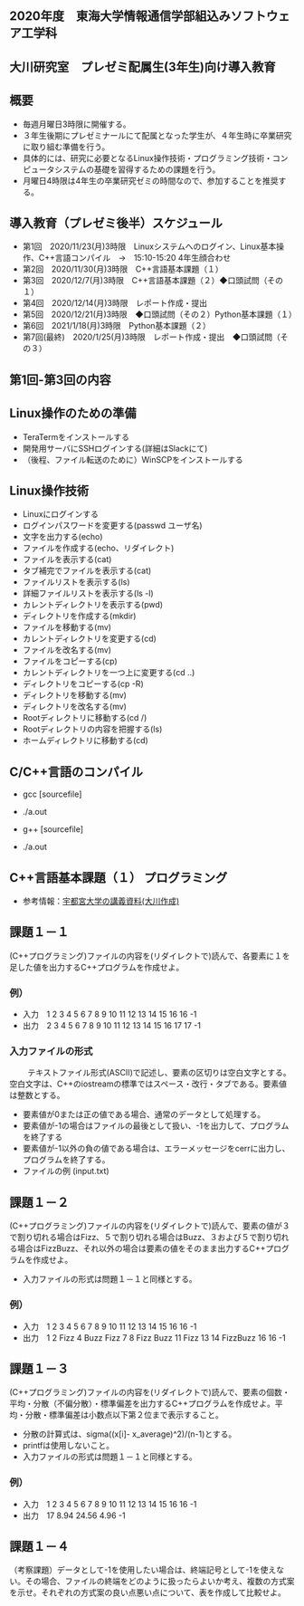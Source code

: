 2020年度　東海大学情報通信学部組込みソフトウェア工学科
----

大川研究室　プレゼミ配属生(3年生)向け導入教育
----

概要
----

- 毎週月曜日3時限に開催する。
- ３年生後期にプレゼミナールにて配属となった学生が、４年生時に卒業研究に取り組む準備を行う。
- 具体的には、研究に必要となるLinux操作技術・プログラミング技術・コンピュータシステムの基礎を習得するための課題を行う。
- 月曜日4時限は4年生の卒業研究ゼミの時間なので、参加することを推奨する。


導入教育（プレゼミ後半）スケジュール
----

- 第1回　2020/11/23(月)3時限　Linuxシステムへのログイン、Linux基本操作、C++言語コンパイル　→　15:10-15:20 4年生顔合わせ
- 第2回　2020/11/30(月)3時限　C++言語基本課題（１）
- 第3回　2020/12/7(月)3時限　C++言語基本課題（２）◆口頭試問（その１）
- 第4回　2020/12/14(月)3時限　レポート作成・提出
- 第5回　2020/12/21(月)3時限　◆口頭試問（その２）Python基本課題（１）
- 第6回　2021/1/18(月)3時限　Python基本課題（２）
- 第7回(最終)　2020/1/25(月)3時限　レポート作成・提出　◆口頭試問（その３）

第1回-第3回の内容
----

Linux操作のための準備
----

- TeraTermをインストールする
- 開発用サーバにSSHログインする(詳細はSlackにて)
- （後程、ファイル転送のために）WinSCPをインストールする

Linux操作技術
----

- Linuxにログインする
- ログインパスワードを変更する(passwd ユーザ名)
- 文字を出力する(echo)
- ファイルを作成する(echo、リダイレクト)
- ファイルを表示する(cat)
- タブ補完でファイルを表示する(cat)
- ファイルリストを表示する(ls)
- 詳細ファイルリストを表示する(ls -l)
- カレントディレクトリを表示する(pwd)
- ディレクトリを作成する(mkdir)
- ファイルを移動する(mv)
- カレントディレクトリを変更する(cd)
- ファイルを改名する(mv)
- ファイルをコピーする(cp)
- カレントディレクトリを一つ上に変更する(cd ..)
- ディレクトリをコピーする(cp -R)
- ディレクトリを移動する(mv)
- ディレクトリを改名する(mv)
- Rootディレクトリに移動する(cd /)
- Rootディレクトリの内容を把握する(ls)
- ホームディレクトリに移動する(cd)


C/C++言語のコンパイル
----

- gcc [sourcefile]
- ./a.out

- g++ [sourcefile]
- ./a.out

C++言語基本課題（１） プログラミング
----

- 参考情報：<a href="http://www.ced.is.utsunomiya-u.ac.jp/lecture/2018/prog/p3/kadai2/page1.php">宇都宮大学の講義資料(大川作成)</a>

## 課題１－１
(C++プログラミング)ファイルの内容を(リダイレクトで)読んで、各要素に１を足した値を出力するC++プログラムを作成せよ。
　
### 例）
- 入力　1 2 3 4 5 6 7 8 9 10 11 12 13 14 15 16 16 -1 　　
- 出力　2 3 4 5 6 7 8 9 10 11 12 13 14 15 16 17 17 -1
　
### 入力ファイルの形式
　　
テキストファイル形式(ASCII)で記述し、要素の区切りは空白文字とする。空白文字は、C++のiostreamの標準ではスペース・改行・タブである。要素値は整数とする。
　　　
- 要素値が0または正の値である場合、通常のデータとして処理する。 　　　
- 要素値が-1の場合はファイルの最後として扱い、-1を出力して、プログラムを終了する 　　　
- 要素値が-1以外の負の値である場合は、エラーメッセージをcerrに出力し、プログラムを終了する。
- ファイルの例 (input.txt)

## 課題１－２
(C++プログラミング)ファイルの内容を(リダイレクトで)読んで、要素の値が３で割り切れる場合はFizz、５で割り切れる場合はBuzz、３および５で割り切れる場合はFizzBuzz、それ以外の場合は要素の値をそのまま出力するC++プログラムを作成せよ。

- 入力ファイルの形式は問題１－１と同様とする。

### 例）
- 入力　1 2 3 4 5 6 7 8 9 10 11 12 13 14 15 16 16 -1 　　
- 出力　1 2 Fizz 4 Buzz Fizz 7 8 Fizz Buzz 11 Fizz 13 14 FizzBuzz 16 16 -1

## 課題１－３
(C++プログラミング)ファイルの内容を(リダイレクトで)読んで、要素の個数・平均・分散（不偏分散）・標準偏差を出力するC++プログラムを作成せよ。平均・分散・標準偏差は小数点以下第２位まで表示すること。
　
- 分散の計算式は、sigma((x[i]- x_average)^2)/(n-1)とする。 　
- printfは使用しないこと。 　
- 入力ファイルの形式は問題１－１と同様とする。 　

### 例）
- 入力　1 2 3 4 5 6 7 8 9 10 11 12 13 14 15 16 16 -1 　　
- 出力　17 8.94 24.56 4.96 -1

## 課題１－４
（考察課題）データとして-1を使用したい場合は、終端記号として-1を使えない。その場合、ファイルの終端をどのように扱ったらよいか考え、複数の方式案を示せ。それぞれの方式案の良い点悪い点について、表を作成して比較せよ。
